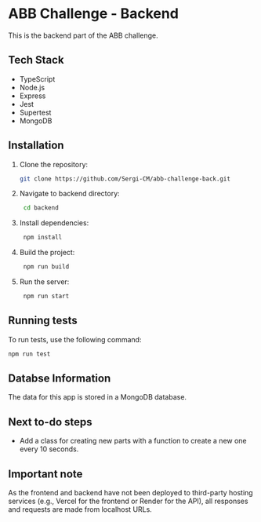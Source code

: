 # ABB Challenge - Backend

This is the backend part of the ABB challenge.

## Tech Stack

- TypeScript
- Node.js
- Express
- Jest
- Supertest
- MongoDB

## Installation

1. Clone the repository:
   ```bash
   git clone https://github.com/Sergi-CM/abb-challenge-back.git
   ```
2. Navigate to backend directory:
   ```bash
    cd backend
   ```
3. Install dependencies:
   ```bash
    npm install
   ```
4. Build the project:
   ```bash
    npm run build
   ```
5. Run the server:
   ```bash
    npm run start
   ```

## Running tests

To run tests, use the following command:

```bash
npm run test
```

## Databse Information

The data for this app is stored in a MongoDB database.

## Next to-do steps

- Add a class for creating new parts with a function to create a new one every 10 seconds.

## Important note

As the frontend and backend have not been deployed to third-party hosting services (e.g., Vercel for the frontend or Render for the API), all responses and requests are made from localhost URLs.
